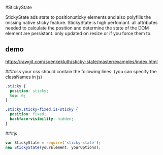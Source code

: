 #StickyState

StickyState ads state to position:sticky elements and also polyfills the missing native sticky feature.
StickyState is high perfomant. all attributes needed to calculate the position and determine the state of the DOM element are persistant. only updated on resize or if you force them to.

## demo
https://rawgit.com/soenkekluth/sticky-state/master/examples/index.html

###css
your css should contain the following lines: 
(you can specify the classNames in js)
```css
.sticky {
  position: sticky;
  top: 0;
}

.sticky.sticky-fixed.is-sticky {
  position: fixed;
  backface-visibility: hidden;
}
```

###js
```javascript
var StickyState = require('sticky-state');
new StickyState(yourElement, yourOptions);
```
